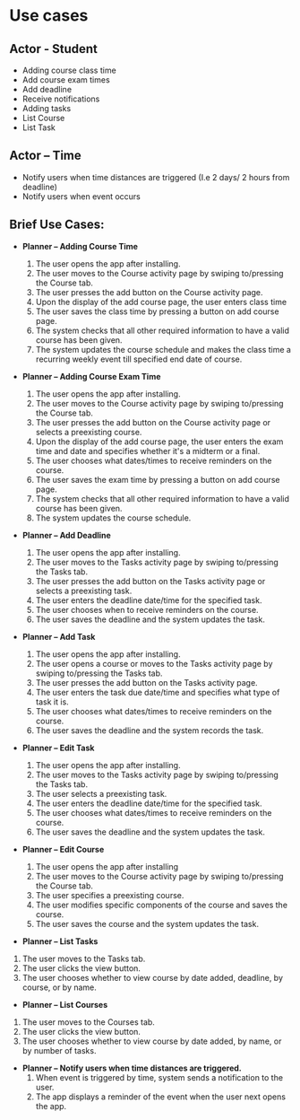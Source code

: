 # Use cases
## Actor - Student
* Adding course class time 
* Add course exam times 
* Add deadline 
* Receive notifications 
* Adding tasks
* List Course
* List Task

## Actor – Time
* Notify users when time distances are triggered (I.e 2 days/ 2 hours from deadline)
* Notify users when event occurs


## Brief Use Cases:

* **Planner – Adding Course Time**
  1. The user opens the app after installing.
  2. The user moves to the Course activity page by swiping to/pressing the Course tab.
  3. The user presses the add button on the Course activity page.
  4. Upon the display of the add course page, the user enters class time
  5. The user saves the class time by pressing a button on add course page. 
  6. The system checks that all other required information to have a valid course has been given.  
  7. The system updates the course schedule and makes the class time a recurring weekly event till specified end date of course.
		
* **Planner – Adding Course Exam Time**
  1. The user opens the app after installing.
  2. The user moves to the Course activity page by swiping to/pressing the Course tab.
  3. The user presses the add button on the Course activity page or selects a preexisting course.
  4. Upon the display of the add course page, the user enters the exam time and date and specifies whether it's a midterm or a final.
  5. The user chooses what dates/times to receive reminders on the course.
  6. The user saves the exam time by pressing a button on add course page.
  7. The system checks that all other required information to have a valid course has been given.  
  8. The system updates the course schedule.
		
* **Planner – Add Deadline**
  1. The user opens the app after installing.
  2. The user moves to the Tasks activity page by swiping to/pressing the Tasks tab.
  3. The user presses the add button on the Tasks activity page or selects a preexisting task.
  4. The user enters the deadline date/time for the specified task.
  5. The user chooses when to receive reminders on the course.
  6. The user saves the deadline and the system updates the task.


* **Planner – Add Task**
  1. The user opens the app after installing.
  2. The user opens a course or moves to the Tasks activity page by swiping to/pressing the Tasks tab.
  3. The user presses the add button on the Tasks activity page.
  4. The user enters the task due date/time and specifies what type of task it is.
  5. The user chooses what dates/times to receive reminders on the course.
  6. The user saves the deadline and the system records the task.
		
* **Planner – Edit Task**
  1. The user opens the app after installing.
  2. The user moves to the Tasks activity page by swiping to/pressing the Tasks tab.
  3. The user selects a preexisting task.
  4. The user enters the deadline date/time for the specified task.
  5. The user chooses what dates/times to receive reminders on the course.
  6. The user saves the deadline and the system updates the task.
	
* **Planner – Edit Course**
  1. The user opens the app after installing
  2. The user moves to the Course activity page by swiping to/pressing the Course tab.
  3. The user specifies a preexisting course.
  4. The user modifies specific components of the course and saves the course.
  5. The user saves the course and the system updates the task.

* **Planner – List Tasks**
 1. The user moves to the Tasks tab.
 2. The user clicks the view button.
 3. The user chooses whether to view course by date added, deadline, by course, or by name.

* **Planner – List Courses**
1. The user moves to the Courses tab.
2. The user clicks the view button.
3. The user chooses whether to view course by date added, by name, or by number of tasks.


* **Planner – Notify users when time distances are triggered.**
   1. When event is triggered by time, system sends a notification to the user.
   2. The app displays a reminder of the event when the user next opens the app.  